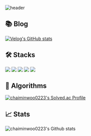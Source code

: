 ![header](https://capsule-render.vercel.app/api?type=waving&color=gradient&height=230&section=header&text=Minwoo%20Choi&fontSize=80&animation=fadeIn&fontAlignY=38&desc=Hello%20I'm%20Backend%20Developer&descAlignY=55&descAlign=65.5)

## 📚 Blog
[![Velog's GitHub stats](https://velog-readme-stats.vercel.app/api?name=chaiminwoo0223)](https://github.com/eungyeole/velog-readme-stats)

## 🛠️ Stacks
 <img src="https://img.shields.io/badge/Java-007396?style=for-the-badge&logo=OpenJDK&logoColor=white"/></a>
 <img src="https://img.shields.io/badge/spring-6DB33F?style=for-the-badge&logo=spring&logoColor=white"></a>
 <img src="https://img.shields.io/badge/springboot-6DB33F?style=for-the-badge&logo=springboot&logoColor=white">
 <img src="https://img.shields.io/badge/mysql-4479A1?style=for-the-badge&logo=mysql&logoColor=white"></a>
 <img src = "https://img.shields.io/badge/redis-%23DD0031.svg?&style=for-the-badge&logo=redis&logoColor=white">

## 🎱 Algorithms
[![chaiminwoo0223's Solved.ac Profile](http://mazassumnida.wtf/api/v2/generate_badge?boj=chaiminwoo0223)](https://solved.ac/chaiminwoo0223)

## 📈 Stats
![chaiminwoo0223's Github stats](https://github-readme-stats.vercel.app/api?username=chaiminwoo0223&show_icons=true&title_color=7F52FF&icon_color=7F52FF&text_color=555555&bg_color=ffffff)
